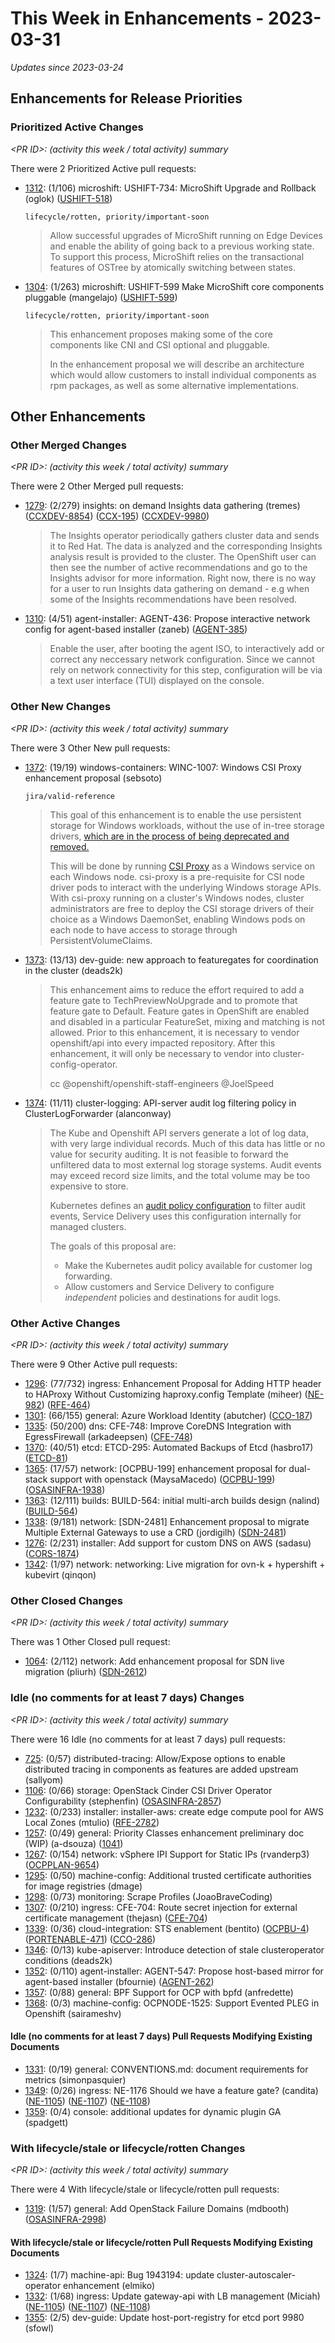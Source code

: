 # This Week in Enhancements - 2023-03-31

*Updates since 2023-03-24*


## Enhancements for Release Priorities

### Prioritized Active Changes

*&lt;PR ID&gt;: (activity this week / total activity) summary*

There were 2 Prioritized Active pull requests:

- [1312](https://github.com/openshift/enhancements/pull/1312): (1/106) microshift: USHIFT-734: MicroShift Upgrade and Rollback (oglok) ([USHIFT-518](https://issues.redhat.com/browse/USHIFT-518))

  `lifecycle/rotten, priority/important-soon`

  > Allow successful upgrades of MicroShift running on Edge Devices and enable
  > the ability of going back to a previous working state. To support this process,
  > MicroShift relies on the transactional features of OSTree by atomically
  > switching between states.

- [1304](https://github.com/openshift/enhancements/pull/1304): (1/263) microshift: USHIFT-599 Make MicroShift core components pluggable (mangelajo) ([USHIFT-599](https://issues.redhat.com/browse/USHIFT-599))

  `lifecycle/rotten, priority/important-soon`

  > This enhancement proposes making some of the core components like CNI and CSI
  > optional and pluggable.
  >
  > In the enhancement proposal we will describe an architecture which would allow
  > customers to install individual components as rpm packages, as well as some
  > alternative implementations.


## Other Enhancements

### Other Merged Changes

*&lt;PR ID&gt;: (activity this week / total activity) summary*

There were 2 Other Merged pull requests:

- [1279](https://github.com/openshift/enhancements/pull/1279): (2/279) insights: on demand Insights data gathering (tremes) ([CCXDEV-8854](https://issues.redhat.com/browse/CCXDEV-8854)) ([CCX-195](https://issues.redhat.com/browse/CCX-195)) ([CCXDEV-9980](https://issues.redhat.com/browse/CCXDEV-9980))

  > The Insights operator periodically gathers cluster data and sends it to Red Hat. The data is analyzed and the corresponding Insights analysis result is provided to the cluster. The OpenShift user can then see the number of active recommendations and go to the Insights advisor for
  > more information. Right now, there is no way for a user to run Insights data gathering on demand - e.g when some of the Insights recommendations have been resolved.

- [1310](https://github.com/openshift/enhancements/pull/1310): (4/51) agent-installer: AGENT-436: Propose interactive network config for agent-based installer (zaneb) ([AGENT-385](https://issues.redhat.com/browse/AGENT-385))

  > Enable the user, after booting the agent ISO, to interactively add or correct
  > any neccessary network configuration. Since we cannot rely on network
  > connectivity for this step, configuration will be via a text user interface
  > (TUI) displayed on the console.


### Other New Changes

*&lt;PR ID&gt;: (activity this week / total activity) summary*

There were 3 Other New pull requests:

- [1372](https://github.com/openshift/enhancements/pull/1372): (19/19) windows-containers: WINC-1007: Windows CSI Proxy enhancement proposal (sebsoto)

  `jira/valid-reference`

  > This goal of this enhancement is to enable the use persistent storage for Windows workloads, without the use of in-tree
  > storage drivers, [which are in the process of being deprecated and removed.](https://kubernetes.io/blog/2022/09/26/storage-in-tree-to-csi-migration-status-update-1.25/)
  >
  > This will be done by running [CSI Proxy](https://github.com/kubernetes-csi/csi-proxy) as a Windows service on each
  > Windows node. csi-proxy is a pre-requisite for CSI node driver pods to interact with the underlying Windows storage
  > APIs. With csi-proxy running on a cluster's Windows nodes, cluster administrators are free to deploy the CSI storage
  > drivers of their choice as a Windows DaemonSet, enabling Windows pods on each node to have access to storage through
  > PersistentVolumeClaims.

- [1373](https://github.com/openshift/enhancements/pull/1373): (13/13) dev-guide: new approach to featuregates for coordination in the cluster (deads2k)

  > This enhancement aims to reduce the effort required to add a feature gate to TechPreviewNoUpgrade and to promote
  > that feature gate to Default.
  > Feature gates in OpenShift are enabled and disabled in a particular FeatureSet, mixing and matching is not allowed.
  > Prior to this enhancement, it is necessary to vendor openshift/api into every impacted repository.
  > After this enhancement, it will only be necessary to vendor into cluster-config-operator.
  >
  > cc @openshift/openshift-staff-engineers @JoelSpeed

- [1374](https://github.com/openshift/enhancements/pull/1374): (11/11) cluster-logging: API-server audit log filtering policy in ClusterLogForwarder (alanconway)

  > The Kube and Openshift API servers generate a lot of log data, with very large individual records.
  > Much of this data has little or no value for security auditing.
  > It is not feasible to forward the unfiltered data to most external log storage systems.
  > Audit events may exceed record size limits, and the total volume may be too expensive to store.
  >
  > Kubernetes defines an [audit policy configuration][k8s-auditing] to filter audit events,
  > Service Delivery uses  this configuration internally for managed clusters.
  >
  > The goals of this proposal are:
  > - Make the Kubernetes audit policy available for customer log forwarding.
  > - Allow customers and Service Delivery to configure _independent_ policies and destinations for audit logs.
  >
  > [k8s-auditing]: https://kubernetes.io/docs/tasks/debug/debug-cluster/audit


### Other Active Changes

*&lt;PR ID&gt;: (activity this week / total activity) summary*

There were 9 Other Active pull requests:

- [1296](https://github.com/openshift/enhancements/pull/1296): (77/732) ingress: Enhancement Proposal for Adding HTTP header to HAProxy Without Customizing haproxy.config Template (miheer) ([NE-982](https://issues.redhat.com/browse/NE-982)) ([RFE-464](https://issues.redhat.com/browse/RFE-464))
- [1301](https://github.com/openshift/enhancements/pull/1301): (66/155) general: Azure Workload Identity (abutcher) ([CCO-187](https://issues.redhat.com/browse/CCO-187))
- [1335](https://github.com/openshift/enhancements/pull/1335): (50/200) dns:  CFE-748: Improve CoreDNS Integration with EgressFirewall (arkadeepsen) ([CFE-748](https://issues.redhat.com/browse/CFE-748))
- [1370](https://github.com/openshift/enhancements/pull/1370): (40/51) etcd: ETCD-295: Automated Backups of Etcd (hasbro17) ([ETCD-81](https://issues.redhat.com/browse/ETCD-81))
- [1365](https://github.com/openshift/enhancements/pull/1365): (17/57) network: [OCPBU-199] enhancement proposal for dual-stack support with openstack (MaysaMacedo) ([OCPBU-199](https://issues.redhat.com/browse/OCPBU-199)) ([OSASINFRA-1938](https://issues.redhat.com/browse/OSASINFRA-1938))
- [1363](https://github.com/openshift/enhancements/pull/1363): (12/111) builds: BUILD-564: initial multi-arch builds design (nalind) ([BUILD-564](https://issues.redhat.com/browse/BUILD-564))
- [1338](https://github.com/openshift/enhancements/pull/1338): (9/181) network: [SDN-2481] Enhancement proposal to migrate Multiple External Gateways to use a CRD (jordigilh) ([SDN-2481](https://issues.redhat.com/browse/SDN-2481))
- [1276](https://github.com/openshift/enhancements/pull/1276): (2/231) installer: Add support for custom DNS on AWS (sadasu) ([CORS-1874](https://issues.redhat.com/browse/CORS-1874))
- [1342](https://github.com/openshift/enhancements/pull/1342): (1/97) network: networking: Live migration for ovn-k + hypershift + kubevirt (qinqon)

### Other Closed Changes

*&lt;PR ID&gt;: (activity this week / total activity) summary*

There was 1 Other Closed pull request:

- [1064](https://github.com/openshift/enhancements/pull/1064): (2/112) network: Add enhancement proposal for SDN live migration (pliurh) ([SDN-2612](https://issues.redhat.com/browse/SDN-2612))

### Idle (no comments for at least 7 days) Changes

*&lt;PR ID&gt;: (activity this week / total activity) summary*

There were 16 Idle (no comments for at least 7 days) pull requests:

- [725](https://github.com/openshift/enhancements/pull/725): (0/57) distributed-tracing: Allow/Expose options to enable distributed tracing in components as features are added upstream  (sallyom)
- [1106](https://github.com/openshift/enhancements/pull/1106): (0/66) storage: OpenStack Cinder CSI Driver Operator Configurability (stephenfin) ([OSASINFRA-2857](https://issues.redhat.com/browse/OSASINFRA-2857))
- [1232](https://github.com/openshift/enhancements/pull/1232): (0/233) installer: installer-aws: create edge compute pool for AWS Local Zones (mtulio) ([RFE-2782](https://issues.redhat.com/browse/RFE-2782))
- [1257](https://github.com/openshift/enhancements/pull/1257): (0/49) general: Priority Classes enhancement preliminary doc (WIP) (a-dsouza) ([1041](https://github.com/openshift/hypershift/issues/1041))
- [1267](https://github.com/openshift/enhancements/pull/1267): (0/154) network: vSphere IPI Support for Static IPs (rvanderp3) ([OCPPLAN-9654](https://issues.redhat.com/browse/OCPPLAN-9654))
- [1295](https://github.com/openshift/enhancements/pull/1295): (0/50) machine-config: Additional trusted certificate authorities for image registries (dmage)
- [1298](https://github.com/openshift/enhancements/pull/1298): (0/73) monitoring: Scrape Profiles (JoaoBraveCoding)
- [1307](https://github.com/openshift/enhancements/pull/1307): (0/210) ingress: CFE-704: Route secret injection for external certificate management (thejasn) ([CFE-704](https://issues.redhat.com/browse/CFE-704))
- [1339](https://github.com/openshift/enhancements/pull/1339): (0/36) cloud-integration: STS enablement (bentito) ([OCPBU-4](https://issues.redhat.com/browse/OCPBU-4)) ([PORTENABLE-471](https://issues.redhat.com/browse/PORTENABLE-471)) ([CCO-286](https://issues.redhat.com/browse/CCO-286))
- [1346](https://github.com/openshift/enhancements/pull/1346): (0/13) kube-apiserver: Introduce detection of stale clusteroperator conditions (deads2k)
- [1352](https://github.com/openshift/enhancements/pull/1352): (0/110) agent-installer: AGENT-547: Propose host-based mirror for agent-based installer (bfournie) ([AGENT-262](https://issues.redhat.com/browse/AGENT-262))
- [1357](https://github.com/openshift/enhancements/pull/1357): (0/88) general: BPF Support for OCP with bpfd (anfredette)
- [1368](https://github.com/openshift/enhancements/pull/1368): (0/3) machine-config: OCPNODE-1525: Support Evented PLEG in Openshift (sairameshv)

#### Idle (no comments for at least 7 days) Pull Requests Modifying Existing Documents

- [1331](https://github.com/openshift/enhancements/pull/1331): (0/19) general: CONVENTIONS.md: document requirements for metrics (simonpasquier)
- [1349](https://github.com/openshift/enhancements/pull/1349): (0/26) ingress: NE-1176 Should we have a feature gate? (candita) ([NE-1105](https://issues.redhat.com/browse/NE-1105)) ([NE-1107](https://issues.redhat.com/browse/NE-1107)) ([NE-1108](https://issues.redhat.com/browse/NE-1108))
- [1359](https://github.com/openshift/enhancements/pull/1359): (0/4) console: additional updates for dynamic plugin GA (spadgett)

### With lifecycle/stale or lifecycle/rotten Changes

*&lt;PR ID&gt;: (activity this week / total activity) summary*

There were 4 With lifecycle/stale or lifecycle/rotten pull requests:

- [1319](https://github.com/openshift/enhancements/pull/1319): (1/57) general: Add OpenStack Failure Domains (mdbooth) ([OSASINFRA-2998](https://issues.redhat.com/browse/OSASINFRA-2998))

#### With lifecycle/stale or lifecycle/rotten Pull Requests Modifying Existing Documents

- [1324](https://github.com/openshift/enhancements/pull/1324): (1/7) machine-api: Bug 1943194: update cluster-autoscaler-operator enhancement (elmiko)
- [1332](https://github.com/openshift/enhancements/pull/1332): (1/68) ingress: Update gateway-api with LB management (Miciah) ([NE-1105](https://issues.redhat.com/browse/NE-1105)) ([NE-1107](https://issues.redhat.com/browse/NE-1107)) ([NE-1108](https://issues.redhat.com/browse/NE-1108))
- [1355](https://github.com/openshift/enhancements/pull/1355): (2/5) dev-guide: Update host-port-registry for etcd port 9980 (sfowl)
